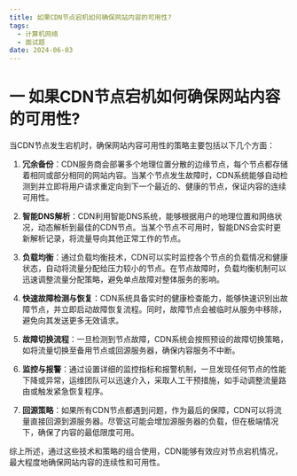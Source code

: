 ```yaml
---
title: 如果CDN节点宕机如何确保网站内容的可用性?
tags:
  - 计算机网络
  - 面试题
date: 2024-06-03
---
```

# 一 如果CDN节点宕机如何确保网站内容的可用性?

当CDN节点发生宕机时，确保网站内容可用性的策略主要包括以下几个方面：

1. **冗余备份**：CDN服务商会部署多个地理位置分散的边缘节点，每个节点都存储着相同或部分相同的网站内容。当某个节点发生故障时，CDN系统能够自动检测到并立即将用户请求重定向到下一个最近的、健康的节点，保证内容的连续可用性。
    
2. **智能DNS解析**：CDN利用智能DNS系统，能够根据用户的地理位置和网络状况，动态解析到最佳的CDN节点。当某个节点不可用时，智能DNS会实时更新解析记录，将流量导向其他正常工作的节点。
    
3. **负载均衡**：通过负载均衡技术，CDN可以实时监控各个节点的负载情况和健康状态，自动将流量分配给压力较小的节点。在节点故障时，负载均衡机制可以迅速调整流量分配策略，避免单点故障对整体服务的影响。
    
4. **快速故障检测与恢复**：CDN系统具备实时的健康检查能力，能够快速识别出故障节点，并立即启动故障恢复流程。同时，故障节点会被临时从服务中移除，避免向其发送更多无效请求。
    
5. **故障切换流程**：一旦检测到节点故障，CDN系统会按照预设的故障切换策略，如将流量切换至备用节点或回源服务器，确保内容服务不中断。
    
6. **监控与报警**：通过设置详细的监控指标和报警机制，一旦发现任何节点的性能下降或异常，运维团队可以迅速介入，采取人工干预措施，如手动调整流量路由或触发紧急恢复程序。
    
7. **回源策略**：如果所有CDN节点都遇到问题，作为最后的保障，CDN可以将流量直接回源到源服务器。尽管这可能会增加源服务器的负载，但在极端情况下，确保了内容的最低限度可用。
    

综上所述，通过这些技术和策略的组合使用，CDN能够有效应对节点宕机情况，最大程度地确保网站内容的连续性和可用性。

